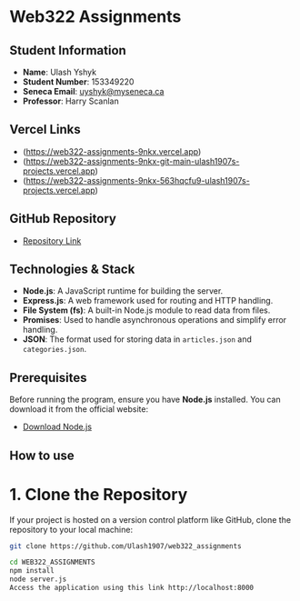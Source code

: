 # Web322 Assignments

## Student Information

- **Name**: Ulash Yshyk
- **Student Number**: 153349220
- **Seneca Email**: [uyshyk@myseneca.ca](mailto:uyshyk@myseneca.ca)
- **Professor**: Harry Scanlan

## Vercel Links

- (https://web322-assignments-9nkx.vercel.app)
- (https://web322-assignments-9nkx-git-main-ulash1907s-projects.vercel.app)
- (https://web322-assignments-9nkx-563hqcfu9-ulash1907s-projects.vercel.app)

## GitHub Repository

- [Repository Link](https://github.com/Ulash1907/web322_assignments.git)

## Technologies & Stack

- **Node.js**: A JavaScript runtime for building the server.
- **Express.js**: A web framework used for routing and HTTP handling.
- **File System (fs)**: A built-in Node.js module to read data from files.
- **Promises**: Used to handle asynchronous operations and simplify error handling.
- **JSON**: The format used for storing data in `articles.json` and `categories.json`.

## Prerequisites

Before running the program, ensure you have **Node.js** installed. You can download it from the official website:

- [Download Node.js](https://nodejs.org/)

## How to use
# 1. Clone the Repository
If your project is hosted on a version control platform like GitHub, clone the repository to your local machine:
```bash
git clone https://github.com/Ulash1907/web322_assignments

cd WEB322_ASSIGNMENTS
npm install
node server.js
Access the application using this link http://localhost:8000